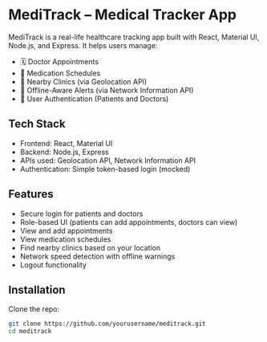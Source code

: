 # MediTrack – Medical Tracker App

MediTrack is a real-life healthcare tracking app built with React, Material UI, Node.js, and Express. It helps users manage:

- 🗓 Doctor Appointments  
- 💊 Medication Schedules  
- 📍 Nearby Clinics (via Geolocation API)  
- 📶 Offline-Aware Alerts (via Network Information API)  
- 🔐 User Authentication (Patients and Doctors)  

## Tech Stack

- Frontend: React, Material UI  
- Backend: Node.js, Express  
- APIs used: Geolocation API, Network Information API  
- Authentication: Simple token-based login (mocked)  

## Features

- Secure login for patients and doctors  
- Role-based UI (patients can add appointments, doctors can view)  
- View and add appointments  
- View medication schedules  
- Find nearby clinics based on your location  
- Network speed detection with offline warnings  
- Logout functionality  

## Installation

Clone the repo:

```bash
git clone https://github.com/yourusername/meditrack.git
cd meditrack
